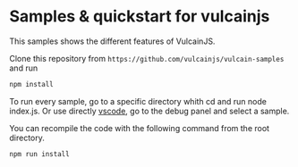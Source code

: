 # Samples &amp; quickstart for vulcainjs

This samples shows the different features of VulcainJS.

Clone this repository from ```https://github.com/vulcainjs/vulcain-samples``` and run

```bash
npm install
```

To run every sample, go to a specific directory whith cd and run node index.js.
Or use directly [vscode](https://code.visualstudio.com/), go to the debug panel and select a sample.

You can recompile the code with the following command from the root directory.

```bash
npm run install
```